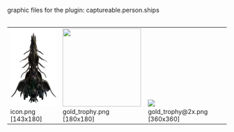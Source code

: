 graphic files for the plugin: captureable.person.ships<br>
<br>
<table>
	<tr valign="bottom">
		<td><img src="https://raw.githubusercontent.com/zuckung/endless-sky-plugins/refs/heads/main/myplugins/captureable.person.ships/icon.png" width="143" height="180"><br>
		icon.png [143x180]</td>
		<td><img src="https://raw.githubusercontent.com/zuckung/endless-sky-plugins/refs/heads/main/myplugins/captureable.person.ships/images/outfit/gold_trophy.png" width="180" height="180"><br>
		gold_trophy.png [180x180]</td>
		<td><img src="https://raw.githubusercontent.com/zuckung/endless-sky-plugins/refs/heads/main/myplugins/captureable.person.ships/images/outfit/gold_trophy@2x.png" height="200"><br>
		gold_trophy@2x.png [360x360]</td>
	</tr>
</table>
